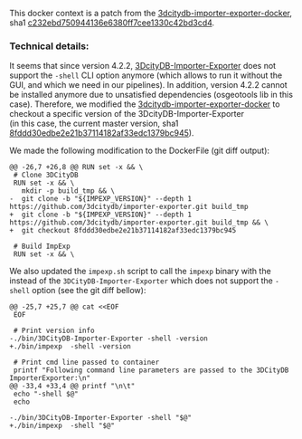 This docker context is a patch from the
[3dcitydb-importer-exporter-docker](https://github.com/tum-gis/3dcitydb-importer-exporter-docker),
sha1 [c232ebd750944136e6380ff7cee1330c42bd3cd4](https://github.com/tum-gis/3dcitydb-importer-exporter-docker/tree/c232ebd750944136e6380ff7cee1330c42bd3cd4).


### Technical details:

It seems that since version 4.2.2, 
[3DcityDB-Importer-Exporter](https://github.com/3dcitydb/importer-exporter) 
does not support the `-shell` CLI option anymore (which allows to run it without
the GUI, and which we need in our pipelines). In addition, version 4.2.2
cannot be installed anymore due to unsatisfied dependencies (osgeotools lib
in this case). Therefore, we modified the 
[3dcitydb-importer-exporter-docker](https://github.com/tum-gis/3dcitydb-importer-exporter-docker)
 to checkout a specific version of the 3DcityDB-Importer-Exporter  
(in this case, the current master version, sha1 
[8fddd30edbe2e21b37114182af33edc1379bc945](https://github.com/3dcitydb/importer-exporter/tree/8fddd30edbe2e21b37114182af33edc1379bc945)).

We made the following modification to the DockerFile (git diff output):

````
@@ -26,7 +26,8 @@ RUN set -x && \
 # Clone 3DCityDB
 RUN set -x && \
   mkdir -p build_tmp && \
-  git clone -b "${IMPEXP_VERSION}" --depth 1 https://github.com/3dcitydb/importer-exporter.git build_tmp
+  git clone -b "${IMPEXP_VERSION}" --depth 1 https://github.com/3dcitydb/importer-exporter.git build_tmp && \
+  git checkout 8fddd30edbe2e21b37114182af33edc1379bc945
 
 # Build ImpExp
 RUN set -x && \

````

We also updated the `impexp.sh` script to call the `impexp` binary with the
 instead of the `3DCityDB-Importer-Exporter` which does not
 support the `-shell` option (see the git diff bellow):

````
@@ -25,7 +25,7 @@ cat <<EOF
 EOF
 
 # Print version info
-./bin/3DCityDB-Importer-Exporter -shell -version
+./bin/impexp  -shell -version
  
 # Print cmd line passed to container
 printf "Following command line parameters are passed to the 3DCityDB ImporterExporter:\n"
@@ -33,4 +33,4 @@ printf "\n\t"
 echo "-shell $@"
 echo
 
-./bin/3DCityDB-Importer-Exporter -shell "$@"
+./bin/impexp  -shell "$@"
````

